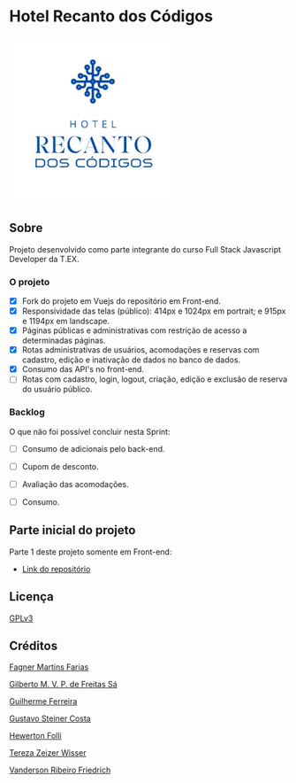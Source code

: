 # Hotel Recanto dos Códigos

<img src="hotel/frontend/src/assets/images/Logo%20Hotel.jpeg" width="60%" alt="Logo Hotel Recanto dos Códigos"/>

## Sobre
Projeto desenvolvido como parte integrante do curso Full Stack Javascript Developer da T.EX.

### O projeto
- [x] Fork do projeto em Vuejs do repositório em Front-end.
- [x] Responsividade das telas (público): 414px e 1024px em portrait; e 915px e 1194px em landscape.
- [x] Páginas públicas e administrativas com restrição de acesso a determinadas páginas.
- [x] Rotas administrativas de usuários, acomodações e reservas com cadastro, edição e inativação de dados no banco de dados.
- [x] Consumo das API's no front-end.
- [ ] Rotas com cadastro, login, logout, criação, edição e exclusão de reserva do usuário público.

### Backlog
O que não foi possível concluir nesta Sprint:
- [ ]  Consumo de adicionais pelo back-end.
- [ ]  Cupom de desconto. 
- [ ]  Avaliação das acomodações.
- [ ]  Consumo.


## Parte inicial do projeto
Parte 1 deste projeto somente em Front-end: 

- [Link do repositório](https://github.com/Tetezw/hotel_T.EX)

## Licença
[GPLv3](https://choosealicense.com/licenses/gpl-3.0/)


## Créditos
[Fagner Martins Farias](https://github.com/ffagner)

[Gilberto M. V. P. de Freitas Sá](https://github.com/Gibasa)

[Guilherme Ferreira](https://github.com/devguiferreira)

[Gustavo Steiner Costa](https://github.com/GustaSteiner)

[Hewerton Folli](https://github.com/hewertonfl)

[Tereza Zeizer Wisser](https://github.com/Tetezw)

[Vanderson Ribeiro Friedrich](https://github.com/VaanRF)

